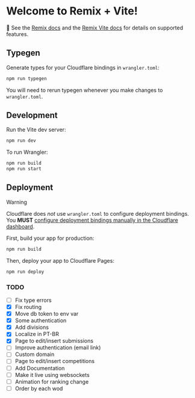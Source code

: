 # Welcome to Remix + Vite!

📖 See the [Remix docs](https://remix.run/docs) and the [Remix Vite docs](https://remix.run/docs/en/main/future/vite) for details on supported features.

## Typegen

Generate types for your Cloudflare bindings in `wrangler.toml`:

```sh
npm run typegen
```

You will need to rerun typegen whenever you make changes to `wrangler.toml`.

## Development

Run the Vite dev server:

```sh
npm run dev
```

To run Wrangler:

```sh
npm run build
npm run start
```

## Deployment

> [!WARNING]  
> Cloudflare does _not_ use `wrangler.toml` to configure deployment bindings.
> You **MUST** [configure deployment bindings manually in the Cloudflare dashboard][bindings].

First, build your app for production:

```sh
npm run build
```

Then, deploy your app to Cloudflare Pages:

```sh
npm run deploy
```

[bindings]: https://developers.cloudflare.com/pages/functions/bindings/

### TODO

- [ ] Fix type errors
- [x] Fix routing
- [x] Move db token to env var
- [x] Some authentication
- [x] Add divisions
- [x] Localize in PT-BR
- [x] Page to edit/insert submissions
- [ ] Improve authentication (email link)
- [ ] Custom domain
- [ ] Page to edit/insert competitions
- [ ] Add Documentation
- [ ] Make it live using websockets
- [ ] Animation for ranking change
- [ ] Order by each wod
